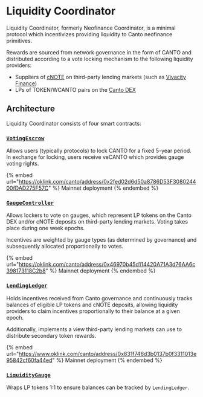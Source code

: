 # Liquidity Coordinator

Liquidity Coordinator, formerly Neofinance Coordinator, is a minimal protocol which incentivizes providing liquidity to Canto neofinance primitives.

Rewards are sourced from network governance in the form of CANTO and distributed according to a vote locking mechanism to the following liquidity providers:

* Suppliers of [cNOTE](../../neofinance/overview.md#cnote) on third-party lending markets (such as [Vivacity Finance](https://vivacity.finance/))
* LPs of TOKEN/WCANTO pairs on the [Canto DEX](../../free-public-infrastructure/dex.md)&#x20;

## Architecture <a href="#architecture" id="architecture"></a>

Liquidity Coordinator consists of four smart contracts:

### [`VotingEscrow`](votingescrow.md) <a href="#votingescrow" id="votingescrow"></a>

Allows users (typically protocols) to lock CANTO for a fixed 5-year period. In exchange for locking, users receive veCANTO which provides gauge voting rights.

{% embed url="https://oklink.com/canto/address/0x2fed02d6d50a8786D53F308024400fDAD275F57C" %}
Mainnet deployment
{% endembed %}

### [`GaugeController`](./#gaugecontroller) <a href="#gaugecontroller" id="gaugecontroller"></a>

Allows lockers to vote on gauges, which represent LP tokens on the Canto DEX and/or cNOTE deposits on third-party lending markets. Voting takes place during one week epochs.

Incentives are weighted by gauge types (as determined by governance) and subsequently allocated proportionally to votes.

{% embed url="https://oklink.com/canto/address/0x46970b45d114420A71A3d76AA6c398173118C2b8" %}
Mainnet deployment
{% endembed %}

### [`LendingLedger`](./#lendingledger) <a href="#lendingledger" id="lendingledger"></a>

Holds incentives received from Canto governance and continuously tracks balances of eligible LP tokens and cNOTE deposits, allowing liquidity providers to claim incentives proportionally to their balance at a given epoch.

Additionally, implements a view third-party lending markets can use to distribute secondary token rewards.

{% embed url="https://www.oklink.com/canto/address/0x831f746d3b0137b0f3311013e95842cf60fa44ed" %}
Mainnet deployment
{% endembed %}

### [`LiquidityGauge`](https://docs.canto.io/technical-reference/neofinance-coordinator/liquiditygauge)

Wraps LP tokens 1:1 to ensure balances can be tracked by `LendingLedger`.
